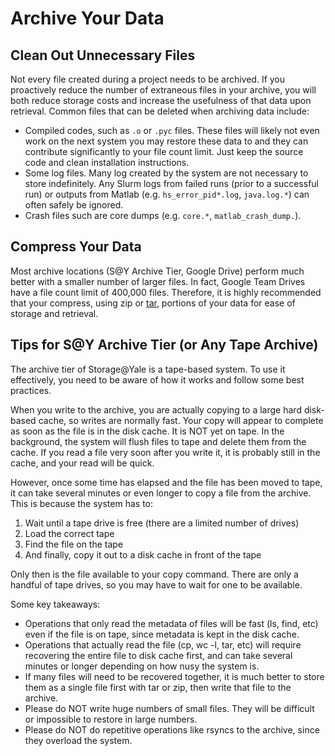 # Archive Your Data

## Clean Out Unnecessary Files

Not every file created during a project needs to be archived. If you proactively reduce the number of extraneous files in your archive, you will both reduce storage costs and increase the usefulness of that data upon retrieval. Common files that can be deleted when archiving data include:

* Compiled codes, such as `.o` or `.pyc` files. These files will likely not even work on the next system you may restore these data to and they can contribute significantly to your file count limit. Just keep the source code and clean installation instructions.
* Some log files. Many log created by the system are not necessary to store indefinitely. Any Slurm logs from failed runs (prior to a successful run) or outputs from Matlab (e.g. `hs_error_pid*.log`, `java.log.*`) can often safely be ignored.
* Crash files such are core dumps (e.g. `core.*`, `matlab_crash_dump.`).

## Compress Your Data

Most archive locations (S@Y Archive Tier, Google Drive) perform much better with a smaller number of larger files. In fact, Google Team Drives have a file count limit of 400,000 files. Therefore, it is highly recommended that your compress, using zip or [tar](/online-tutorials), portions of your data for ease of storage and retrieval.

## Tips for S@Y Archive Tier (or Any Tape Archive)

The archive tier of Storage@Yale is a tape-based system. To use it effectively, you need to be aware of how it works and follow some best practices.

When you write to the archive, you are actually copying to a large hard disk-based cache, so writes are normally fast. Your copy will appear to complete as soon as the file is in the disk cache. It is NOT yet on tape. In the background, the system will flush files to tape and delete them from the cache. If you read a file very soon after you write it, it is probably still in the cache, and your read will be quick.

However, once some time has elapsed and the file has been moved to tape, it can take several minutes or even longer to copy a file from the archive. This is because the system has to:

1. Wait until a tape drive is free (there are a limited number of drives)
1. Load the correct tape
1. Find the file on the tape
1. And finally, copy it out to a disk cache in front of the tape

Only then is the file available to your copy command. There are only a handful of tape drives, so you may have to wait for one to be available.

Some key takeaways:

* Operations that only read the metadata of files will be fast (ls, find, etc) even if the file is on tape, since metadata is kept in the disk cache.
* Operations that actually read the file (cp, wc -l, tar, etc) will require recovering the entire file to disk cache first, and can take several minutes or longer depending on how nusy the system is.
* If many files will need to be recovered together, it is much better to store them as a single file first with tar or zip, then write that file to the archive.
* Please do NOT write huge numbers of small files. They will be difficult or impossible to restore in large numbers.
* Please do NOT do repetitive operations like rsyncs to the archive, since they overload the system.